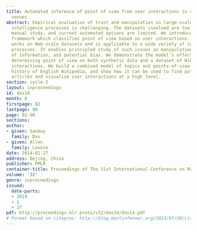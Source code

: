 ```yaml
---
title: Automated inference of point of view from user interactions in collective intelligence
  venues
abstract: Empirical evaluation of trust and manipulation in large-scale collective
  intelligence processes is challenging. The datasets involved are too large for thorough
  manual study, and current automated options are limited. We introduce a statistical
  framework which classifies point of view based on user interactions. The framework
  works on Web-scale datasets and is applicable to a wide variety of collective intelligence
  processes. It enables principled study of such issues as manipulation, trustworthiness
  of information, and potential bias. We demonstrate the model’s effectiveness in
  determining point of view on both synthetic data and a dataset of Wikipedia user
  interactions. We build a combined model of topics and points-of-view on the entire
  history of English Wikipedia, and show how it can be used to find potentially biased
  articles and visualize user interactions at a high level.
section: cycle-2
layout: inproceedings
id: das14
month: 0
firstpage: 82
lastpage: 90
page: 82-90
sections: 
author:
- given: Sanmay
  family: Das
- given: Allen
  family: Lavoie
date: 2014-01-27
address: Bejing, China
publisher: PMLR
container-title: Proceedings of The 31st International Conference on Machine Learning
volume: '32'
genre: inproceedings
issued:
  date-parts:
  - 2014
  - 1
  - 27
pdf: http://proceedings.mlr.press/v32/das14/das14.pdf
# Format based on citeproc: http://blog.martinfenner.org/2013/07/30/citeproc-yaml-for-bibliographies/
---
```

